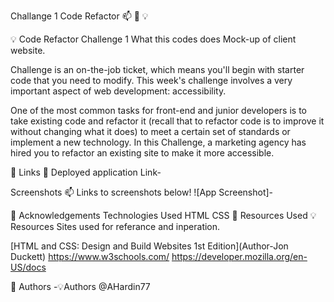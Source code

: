 Challange 1 Code Refactor 📫 🚀 💡

💡 Code Refactor Challenge 1 What this codes does Mock-up of client website.

Challenge is an on-the-job ticket, which means you'll begin with starter code that you need to modify. This week's challenge involves a very important aspect of web development: accessibility.

One of the most common tasks for front-end and junior developers is to take existing code and refactor it (recall that to refactor code is to improve it without changing what it does) to meet a certain set of standards or implement a new technology. In this Challenge, a marketing agency has hired you to refactor an existing site to make it more accessible.

🔗 Links
🚀 Deployed application Link-

Screenshots
📫 Links to screenshots below! ![App Screenshot]-

🚀 Acknowledgements
Technologies Used
HTML
CSS
🚀 Resources Used
💡 Resources Sites used for referance and inperation.

[HTML and CSS: Design and Build Websites 1st Edition](Author-Jon Duckett) https://www.w3schools.com/ https://developer.mozilla.org/en-US/docs

🚀 Authors
-💡Authors @AHardin77
